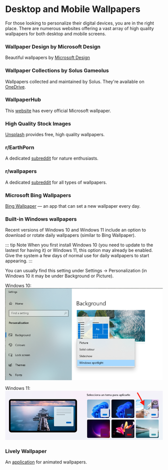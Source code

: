 # Desktop and Mobile Wallpapers

For those looking to personalize their digital devices, you are in the right place. There are numerous websites offering a vast array of high quality wallpapers for both desktop and mobile screens.

### Wallpaper Design by Microsoft Design

Beautiful wallpapers by [Microsoft Design](https://wallpapers.microsoft.design/)

### Wallpaper Collections by Solus Gameolus

Wallpapers collected and maintained by Solus. They're available on [OneDrive](https://actoweb-my.sharepoint.com/:f:/g/personal/avogato_catphile_actoweb_xyz/EimxR6YeSqpOsZUYKD77I-IBSAZfLNAASmSYx67rTF5CuQ?e=hfSubn).

### WallpaperHub

This [website](https://www.wallpaperhub.app/) has every official Microsoft wallpaper.

### High Quality Stock Images

[Unsplash](https://unsplash.com/) provides free, high quality wallpapers.

### r/EarthPorn

A dedicated [subreddit](https://www.reddit.com/r/EarthPorn/) for nature enthusiasts.

### r/wallpapers

A dedicated [subreddit](https://www.reddit.com/r/wallpapers/) for all types of wallpapers.

### Microsoft Bing Wallpapers

[Bing Wallpaper](https://bingwallpaper.microsoft.com) — an app that can set a new wallpaper every day.

### Built-in Windows wallpapers

Recent versions of Windows 10 and Windows 11 include an option to download or rotate daily wallpapers (similar to Bing Wallpaper).

::: tip Note
When you first install Windows 10 (you need to update to the lastest for having it) or Windows 11, this option may already be enabled. Give the system a few days of normal use for daily wallpapers to start appearing.
:::

You can usually find this setting under Settings → Personalization (in Windows 10 it may be under Background or Picture).

Windows 10:
![Windows 10 spotlight option](./img/wallpapers/Windows-10-spotlight.png)

Windows 11:
![Windows 11 spotlight option](./img/wallpapers/Windows-11-spotlight.png)
### Lively Wallpaper

An [application](https://apps.microsoft.com/detail/9ntm2qc6qws7) for animated wallpapers.